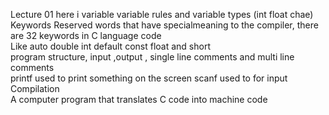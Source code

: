 Lecture 01
 here i variable  variable rules and variable types (int float chae)
 <br>
 Keywords
Reserved words that have specialmeaning to the compiler, there are 32 keywords in C language code
<br>
 Like auto double int default const float and short 
 <br>
 program structure, input ,output  , single line comments and multi line comments
 <br>
 printf used to print something on the screen
 scanf used to for input
 <br>
 Compilation
 <br>
A computer program that translates C code into machine code